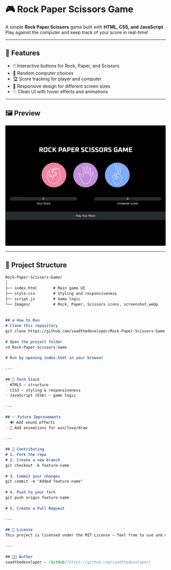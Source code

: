 # 🎮 Rock Paper Scissors Game  

A simple **Rock Paper Scissors** game built with **HTML, CSS, and JavaScript**.  
Play against the computer and keep track of your score in real-time!  

---

## 🚀 Features  
- 🖱️ Interactive buttons for Rock, Paper, and Scissors  
- 🤖 Random computer choices  
- 🏆 Score tracking for player and computer  
- 📱 Responsive design for different screen sizes  
- ✨ Clean UI with hover effects and animations  

---

## 🖼️ Preview  
![Preview Screenshot](./Images/screenshot.webp)   

---

## 📂 Project Structure  
```markdown
Rock-Paper-Scissors-Game/
│
├── index.html       # Main game UI
├── style.css        # Styling and responsiveness
├── script.js        # Game logic
└── Images/          # Rock, Paper, Scissors icons, screenshot.webp


## ⚙️ How to Run
# Clone this repository
git clone https://github.com/saadthedeveloper/Rock-Paper-Scissors-Game.git

# Open the project folder
cd Rock-Paper-Scissors-Game

# Run by opening index.html in your browser

---

## 🎨 Tech Stack
- HTML5 – structure  
- CSS3 – styling & responsiveness  
- JavaScript (ES6) – game logic  

---

## ✨ Future Improvements
- 🔊 Add sound effects  
- 🎨 Add animations for win/lose/draw   

---

## 🤝 Contributing
# 1. Fork the repo
# 2. Create a new branch
git checkout -b feature-name

# 3. Commit your changes
git commit -m "Added feature-name"

# 4. Push to your fork
git push origin feature-name

# 5. Create a Pull Request

---

## 📜 License
This project is licensed under the MIT License – feel free to use and modify it.  

---

## 👨‍💻 Author
saadthedeveloper – [GitHub](https://github.com/saadthedeveloper)  
